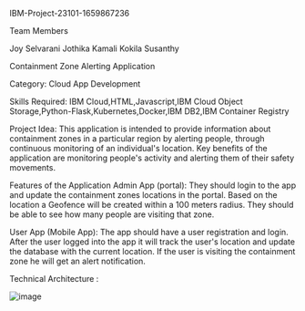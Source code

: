 IBM-Project-23101-1659867236

Team Members

Joy Selvarani 
Jothika 
Kamali
Kokila
Susanthy

Containment Zone Alerting Application

Category: Cloud App Development 

Skills Required:
IBM Cloud,HTML,Javascript,IBM Cloud Object Storage,Python-Flask,Kubernetes,Docker,IBM DB2,IBM Container Registry

Project Idea: 
This application is intended to provide information about containment zones in a particular region by alerting people, through continuous monitoring of an individual's location. Key benefits of the application are monitoring people's activity and alerting them of their safety movements.

Features of the Application
 Admin App (portal):
They should login to the app and update the containment zones locations in the portal. Based on the location a Geofence will be created within a 100 meters radius. They should be able to see how many people are visiting that zone.

 User App (Mobile App):
The app should have a user registration and login. After the user logged into the app it will track the user's location and update the database with the current location. If the user is visiting the containment zone he will get an alert notification.

Technical Architecture :

![image](https://user-images.githubusercontent.com/80347261/190904768-1be9d638-a25e-482d-9ec1-7279bc204cc5.png)
